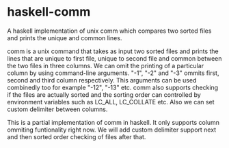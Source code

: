 # haskell-comm
A haskell implementation of unix comm which compares two sorted files and prints the unique and common lines.

comm is a unix command that takes as input two sorted files and prints the lines that are unique to first file,
unique to second file and common between the two files in three columns. We can omit the printing of a particular
column by using command-line arguments. "-1", "-2" and "-3" ommits first, second and third column respectively.
This arguments can be used combinedly too for example "-12", "-13" etc. comm also supports checking if the files
are actually sorted and the sorting order can controlled by environment variables such as LC_ALL, LC_COLLATE etc.
Also we can set custom delimiter between columns.

This is a partial implementation of comm in haskell. It only supports column ommiting funtionality right now. We will
add custom delimiter support next and then sorted order checking of files after that.
